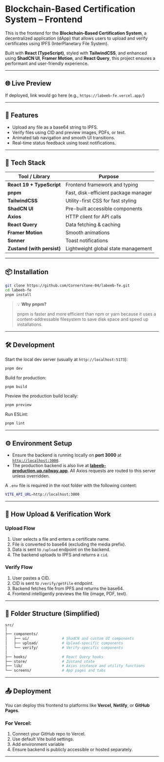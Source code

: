# Blockchain-Based Certification System – Frontend

This is the frontend for the **Blockchain-Based Certification System**, a decentralized application (dApp) that allows users to upload and verify certificates using IPFS (InterPlanetary File System).

Built with **React (TypeScript)**, styled with **TailwindCSS**, and enhanced using **ShadCN UI**, **Framer Motion**, and **React Query**, this project ensures a performant and user-friendly experience.

---

## 🌐 Live Preview

If deployed, link would go here (e.g., `https://labeeb-fe.vercel.app/`)

---

## 🚀 Features

- Upload any file as a base64 string to IPFS.
- Verify files using CID and preview images, PDFs, or text.
- Animated tab navigation and smooth UI transitions.
- Real-time status feedback using toast notifications.
<!-- - Persistent upload/verification history using Zustand. -->

---

## 🧩 Tech Stack

| Tool / Library             | Purpose                              |
| -------------------------- | ------------------------------------ |
| **React 19 + TypeScript**  | Frontend framework and typing        |
| **pnpm**                   | Fast, disk-efficient package manager |
| **TailwindCSS**            | Utility-first CSS for fast styling   |
| **ShadCN UI**              | Pre-built accessible components      |
| **Axios**                  | HTTP client for API calls            |
| **React Query**            | Data fetching & caching              |
| **Framer Motion**          | Smooth animations                    |
| **Sonner**                 | Toast notifications                  |
| **Zustand (with persist)** | Lightweight global state management  |

---

## 📦 Installation

```bash
git clone https://github.com/Cornerstone-04/labeeb-fe.git
cd labeeb-fe
pnpm install
```

> 💡 **Why pnpm?**
>
> pnpm is faster and more efficient than npm or yarn because it uses a content-addressable filesystem to save disk space and speed up installations.

---

## 🛠 Development

Start the local dev server (usually at `http://localhost:5173`):

```bash
pnpm dev
```

Build for production:

```bash
pnpm build
```

Preview the production build locally:

```bash
pnpm preview
```

Run ESLint:

```bash
pnpm lint
```

---

## ⚙️ Environment Setup

- Ensure the backend is running locally on **port 3000** at [`http://localhost:3000`](http://localhost:3000).
- The production backend is also live at [**labeeb-production.up.railway.app**](http://labeeb-production.up.railway.app).
  All Axios requests are routed to this server unless overridden.

A `.env` file is required in the root folder with the following content:

```bash
VITE_API_URL=http://localhost:3000
```

---

## 🧪 How Upload & Verification Work

### Upload Flow

1. User selects a file and enters a certificate name.
2. File is converted to base64 (excluding the media prefix).
3. Data is sent to `/upload` endpoint on the backend.
4. The backend uploads to IPFS and returns a `cid`.

### Verify Flow

1. User pastes a CID.
2. CID is sent to `/verify/getFile` endpoint.
3. Backend fetches file from IPFS and returns the base64.
4. Frontend intelligently previews the file (image, PDF, text).

---

## 📁 Folder Structure (Simplified)

```bash
src/
│
├── components/
│   ├── ui/               # ShadCN and custom UI components
│   ├── upload/           # Upload-specific components
│   └── verify/           # Verify-specific components
│
├── hooks/                # React Query hooks
├── store/                # Zustand state
├── lib/                  # Axios instance and utility functions
└── screens/              # App pages and tabs
```

---

## 📤 Deployment

You can deploy this frontend to platforms like **Vercel**, **Netlify**, or **GitHub Pages**.

### For Vercel:

1. Connect your GitHub repo to Vercel.
2. Use default Vite build settings.
3. Add environment variable
4. Ensure backend is publicly accessible or hosted separately.

---
